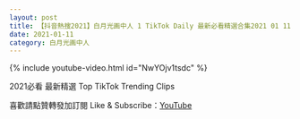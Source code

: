 ```yaml
---
layout: post
title: 【抖音熱搜2021】白月光画中人 1 TikTok Daily 最新必看精選合集2021 01 11
date: 2021-01-11
category: 白月光画中人
---
```


{% include youtube-video.html id="NwYOjv1tsdc" %}

2021必看 最新精選 Top TikTok Trending Clips

喜歡請點贊轉發加訂閱 Like & Subscribe：[YouTube](https://www.youtube.com/channel/UCAoR7VcanIPd04uEq_GIylA/videos)

